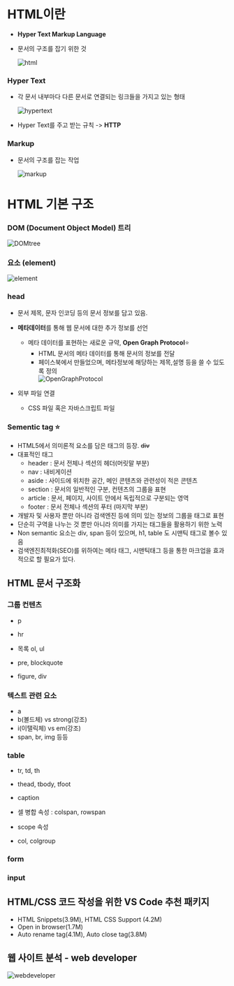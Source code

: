# HTML이란

- **Hyper Text Markup Language**

- 문서의 구조를 잡기 위한 것

  ![html](https://user-images.githubusercontent.com/60080675/104676769-6682f200-572b-11eb-8a8d-c92e7aea138f.JPG)




### Hyper Text

- 각 문서 내부마다 다른 문서로 연결되는 링크들을 가지고 있는 형태

  ![hypertext](https://user-images.githubusercontent.com/60080675/104676809-7bf81c00-572b-11eb-9bd9-cb0e0e02a98e.JPG)




- Hyper Text를 주고 받는 규칙 -> **HTTP**



### Markup

- 문서의 구조를 잡는 작업

  ![markup](https://user-images.githubusercontent.com/60080675/104676840-89ada180-572b-11eb-9b18-548ba90e59f3.JPG)





# HTML 기본 구조



### DOM (Document Object Model) 트리

![DOMtree](https://user-images.githubusercontent.com/60080675/104676893-a2b65280-572b-11eb-9f7e-4fb2df9997fe.JPG)



### 요소 (element)

![element](https://user-images.githubusercontent.com/60080675/104676902-a9dd6080-572b-11eb-86c5-bcc9198ca4a0.JPG)





### head

- 문서 제목, 문자 인코딩 등의 문서 정보를 담고 있음.
- **메타데이터**를 통해 웹 문서에 대한 추가 정보를 선언
  - 메타 데이터를 표현하는 새로운 규약, **Open Graph Protocol**:star:
    - HTML 문서의 메타 데이터를 통해 문서의 정보를 전달
    - 페이스북에서 만들었으며, 메타정보에 해당하는 제목,설명 등을 쓸 수 있도록 정의    
      ![OpenGraphProtocol](https://user-images.githubusercontent.com/60080675/104676912-b2ce3200-572b-11eb-9365-287e3b22af80.JPG)
- 외부 파일 연결
  
  - CSS 파일 혹은 자바스크립트 파일



### Sementic tag :star:

- HTML5에서 의미론적 요소를 담은 태그의 등장. ~~div~~
- 대표적인 태그
  - header : 문서 전체나 섹션의 헤더(머릿말 부분)
  - nav : 내비게이션
  - aside : 사이드에 위치한 공간, 메인 콘텐츠와 관련성이 적은 콘텐츠
  - section : 문서의 일반적인 구분, 컨텐츠의 그룹을 표현
  - article : 문서, 페이지, 사이트 안에서 독립적으로 구분되는 영역
  - footer : 문서 전체나 섹션의 푸터 (마지막 부분)
- 개발자 및 사용자 뿐만 아니라 검색엔진 등에 의미 있는 정보의 그룹을 태그로 표현
- 단순히 구역을 나누는 것 뿐만 아니라 의미를 가지는 태그들을 활용하기 위한 노력
- Non semantic 요소는 div, span 등이 있으며, h1, table 도 시맨틱 태그로 볼수 있음
- 검색엔진최적화(SEO)를 위하여는 메타 태그, 시맨틱태그 등을 통한 마크업을 효과적으로 할 필요가 있다.





## HTML 문서 구조화



### 그룹 컨텐츠

- p
- hr
- 목록 ol, ul
- pre, blockquote

- figure, div



### 텍스트 관련 요소

- a
- b(볼드체) vs strong(강조)
- i(이탤릭체) vs em(강조)
- span, br, img 등등



### table

- tr, td, th
- thead, tbody, tfoot
- caption
- 셀 병합 속성 : colspan, rowspan

- scope 속성
- col, colgroup



### form



### input





## HTML/CSS 코드 작성을 위한 VS Code 추천 패키지

- HTML Snippets(3.9M), HTML CSS Support (4.2M)
- Open in browser(1.7M)
- Auto rename tag(4.1M), Auto close tag(3.8M)



 ## 웹 사이트 분석 - web developer

![webdeveloper](https://user-images.githubusercontent.com/60080675/104676951-cc6f7980-572b-11eb-8bb5-93505308f550.JPG)